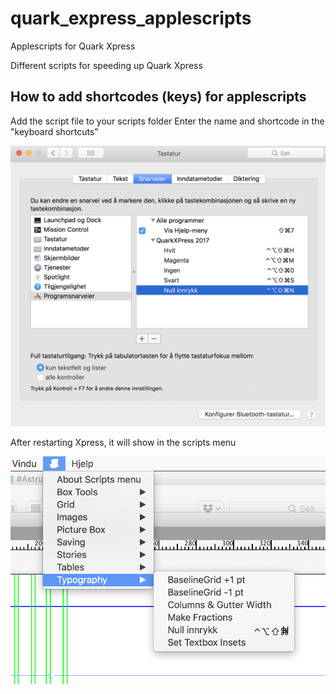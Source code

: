 # quark_express_applescripts
Applescripts for Quark Xpress


Different scripts for speeding up Quark Xpress

## How to add shortcodes (keys) for applescripts
Add the script file to your scripts folder
Enter the name and shortcode in the "keyboard shortcuts"


![screenshot2](https://github.com/espenmn/quark_express_applescripts/blob/master/screeenshot2.png)

After restarting Xpress, it will show in the scripts menu 


![screenshot1](https://github.com/espenmn/quark_express_applescripts/blob/master/screenshot1.png)

